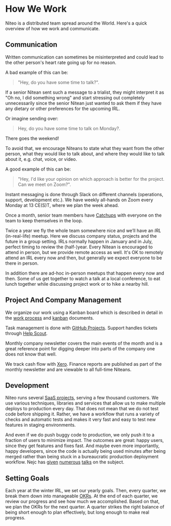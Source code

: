 # How We Work

Niteo is a distributed team spread around the World. Here's a quick overview of how we work and communicate.

## Communication

Written communication can sometimes be misinterpreted and could lead to the other person's heart rate going up for no reason. 

A bad example of this can be: 
> "Hey, do you have some time to talk?".

If a senior Nitean sent such a message to a trialist, they might interpret it as "Oh no, I did something wrong" and start stressing out completely unnecessarily since the senior Nitean just wanted to ask them if they have any dietary or other preferences for the upcoming IRL.

Or imagine sending over:
> Hey, do you have some time to talk on Monday?.

There goes the weekend!

To avoid that, we encourage Niteans to state what they want from the other person, what they would like to talk about, and where they would like to talk about it, e.g. chat, voice, or video.

A good example of this can be:
> "Hey, I'd like your opinion on which approach is better for the project. Can we meet on Zoom?".

Instant messaging is done through Slack on different channels (operations, support, development etc.). We have weekly all-hands on Zoom every Monday at 13 CE(S)T, where we plan the week ahead. 

Once a month, senior team members have [Catchups](../5_People/catchups.md) with everyone on the team to keep themselves in the loop.

Twice a year we fly the whole team somewhere nice and we’ll have an *IRL* (in-real-life) meetup. Here we discuss company status, projects and the future in a group setting. IRLs normally happen in January and in July, perfect timing to review the (half-)year. Every Nitean is encouraged to attend in person, but we provide remote access as well. It's OK to remotely attend an IRL every now and then, but generally we expect everyone to be there in person.

In addition there are ad-hoc in-person meetups that happen every now and then. Some of us get together to watch a talk at a local conference, to eat lunch together while discussing project work or to hike a nearby hill.

## Project And Company Management

We organize our work using a Kanban board which is described in detail in the [work process](work-process.md) and [kanban](kanban.md) documents.

Task management is done with [GitHub Projects](/2_Operations/apps.md). Support handles tickets through [Help Scout](https://www.helpscout.com/).

Monthly company newsletter covers the main events of the month and is a great reference point for digging deeper into parts of the company one does not know that well.

We track cash flow with [Xero](https://www.xero.com/). Finance reports are published as part of the monthly newsletter and are viewable to all full-time Niteans.


## Development

Niteo runs several [SaaS projects](/1_Projects/projects.md), serving a few thousand customers. We use various techniques, libraries and services that allow us to make multiple deploys to production every day. That does not mean that we do not test code before shipping it. Rather, we have a workflow that runs a variety of checks and automatic tests and makes it very fast and easy to test new features in staging environments.

And even if we do push buggy code to production, we only push it to a fraction of users to minimize impact. The outcomes are great: happy users, since they get features and fixes fast. And maybe even more importantly, happy developers, since the code is actually being used minutes after being merged rather than being stuck in a bureaucratic production deployment workflow. Nejc has [given](https://vimeo.com/110423315) [numerous](https://www.youtube.com/watch?v=HsGLLGeXFOU) [talks](https://www.youtube.com/watch?v=4GZcW19c4GM) on the subject.

## Setting Goals

Each year at the winter IRL, we set our yearly goals. Then, every quarter, we break them down into manageable [OKRs](https://en.wikipedia.org/wiki/Objectives_and_key_results). At the end of each quarter, we review our progress and see how much we accomplished. Based on that, we plan the OKRs for the next quarter. A quarter strikes the right balance of being short enough to plan effectively, but long enough to make real progress.
